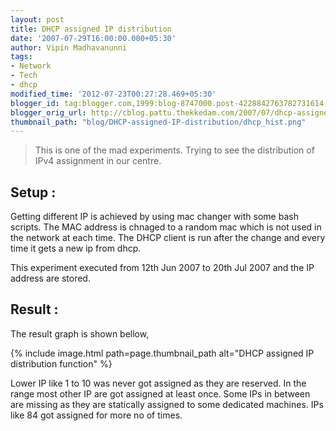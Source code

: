 ```yaml
---
layout: post
title: DHCP assigned IP distribution
date: '2007-07-29T16:00:00.000+05:30'
author: Vipin Madhavanunni
tags:
- Network
- Tech
- dhcp 
modified_time: '2012-07-23T00:27:28.469+05:30'
blogger_id: tag:blogger.com,1999:blog-8747000.post-4228842763782731614
blogger_orig_url: http://cblog.pattu.thekkedam.com/2007/07/dhcp-assigned-ip-distribution-function.html
thumbnail_path: "blog/DHCP-assigned-IP-distribution/dhcp_hist.png"
---
```


> This is one of the mad experiments.
> Trying to see the distribution of IPv4 assignment in our centre. 

## Setup : 
Getting different IP is achieved by using mac changer with some bash scripts. The MAC address is chnaged to a random mac which is not used in the network at each time. The DHCP client is run after the change and every time it gets a new ip from dhcp. 

This experiment executed from 12th Jun 2007 to 20th Jul 2007 and the IP address are stored. 

## Result : 
The result graph is shown bellow, 

{% include image.html path=page.thumbnail_path alt="DHCP assigned IP distribution function" %}

Lower IP like 1 to 10 was never got assigned as they are reserved. In the 
range most other IP are got assigned at least once. Some IPs in between are missing as they are statically assigned to some dedicated machines. IPs like 84 got assigned for more no of times.
